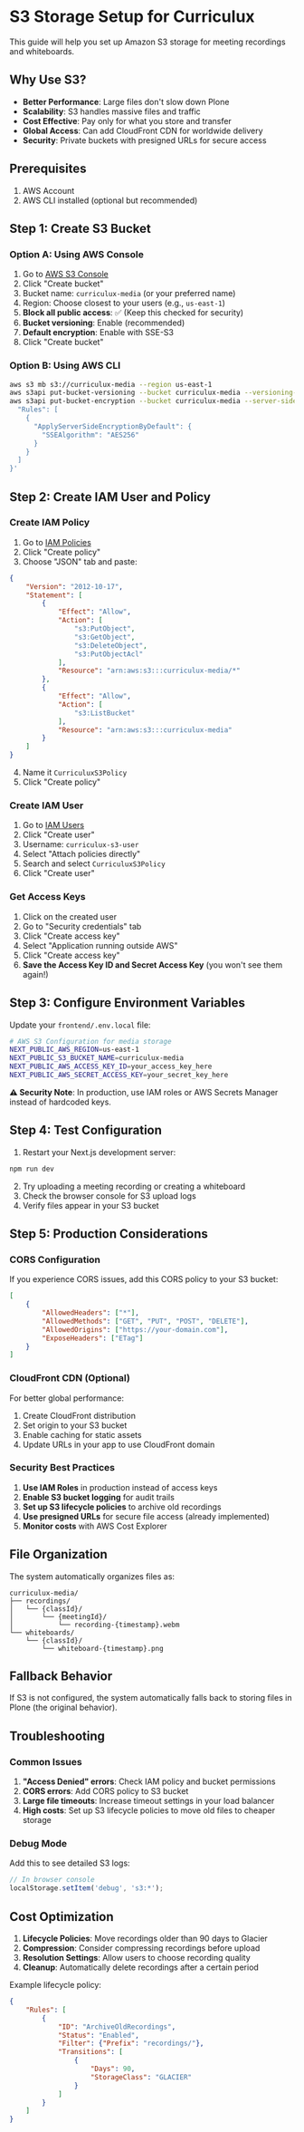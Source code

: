 # S3 Storage Setup for Curriculux

This guide will help you set up Amazon S3 storage for meeting recordings and whiteboards.

## Why Use S3?

- **Better Performance**: Large files don't slow down Plone
- **Scalability**: S3 handles massive files and traffic
- **Cost Effective**: Pay only for what you store and transfer
- **Global Access**: Can add CloudFront CDN for worldwide delivery
- **Security**: Private buckets with presigned URLs for secure access

## Prerequisites

1. AWS Account
2. AWS CLI installed (optional but recommended)

## Step 1: Create S3 Bucket

### Option A: Using AWS Console
1. Go to [AWS S3 Console](https://s3.console.aws.amazon.com/)
2. Click "Create bucket"
3. Bucket name: `curriculux-media` (or your preferred name)
4. Region: Choose closest to your users (e.g., `us-east-1`)
5. **Block all public access**: ✅ (Keep this checked for security)
6. **Bucket versioning**: Enable (recommended)
7. **Default encryption**: Enable with SSE-S3
8. Click "Create bucket"

### Option B: Using AWS CLI
```bash
aws s3 mb s3://curriculux-media --region us-east-1
aws s3api put-bucket-versioning --bucket curriculux-media --versioning-configuration Status=Enabled
aws s3api put-bucket-encryption --bucket curriculux-media --server-side-encryption-configuration '{
  "Rules": [
    {
      "ApplyServerSideEncryptionByDefault": {
        "SSEAlgorithm": "AES256"
      }
    }
  ]
}'
```

## Step 2: Create IAM User and Policy

### Create IAM Policy
1. Go to [IAM Policies](https://console.aws.amazon.com/iam/home#/policies)
2. Click "Create policy"
3. Choose "JSON" tab and paste:

```json
{
    "Version": "2012-10-17",
    "Statement": [
        {
            "Effect": "Allow",
            "Action": [
                "s3:PutObject",
                "s3:GetObject",
                "s3:DeleteObject",
                "s3:PutObjectAcl"
            ],
            "Resource": "arn:aws:s3:::curriculux-media/*"
        },
        {
            "Effect": "Allow",
            "Action": [
                "s3:ListBucket"
            ],
            "Resource": "arn:aws:s3:::curriculux-media"
        }
    ]
}
```

4. Name it `CurriculuxS3Policy`
5. Click "Create policy"

### Create IAM User
1. Go to [IAM Users](https://console.aws.amazon.com/iam/home#/users)
2. Click "Create user"
3. Username: `curriculux-s3-user`
4. Select "Attach policies directly"
5. Search and select `CurriculuxS3Policy`
6. Click "Create user"

### Get Access Keys
1. Click on the created user
2. Go to "Security credentials" tab
3. Click "Create access key"
4. Select "Application running outside AWS"
5. Click "Create access key"
6. **Save the Access Key ID and Secret Access Key** (you won't see them again!)

## Step 3: Configure Environment Variables

Update your `frontend/.env.local` file:

```bash
# AWS S3 Configuration for media storage
NEXT_PUBLIC_AWS_REGION=us-east-1
NEXT_PUBLIC_S3_BUCKET_NAME=curriculux-media
NEXT_PUBLIC_AWS_ACCESS_KEY_ID=your_access_key_here
NEXT_PUBLIC_AWS_SECRET_ACCESS_KEY=your_secret_key_here
```

**⚠️ Security Note**: In production, use IAM roles or AWS Secrets Manager instead of hardcoded keys.

## Step 4: Test Configuration

1. Restart your Next.js development server:
```bash
npm run dev
```

2. Try uploading a meeting recording or creating a whiteboard
3. Check the browser console for S3 upload logs
4. Verify files appear in your S3 bucket

## Step 5: Production Considerations

### CORS Configuration
If you experience CORS issues, add this CORS policy to your S3 bucket:

```json
[
    {
        "AllowedHeaders": ["*"],
        "AllowedMethods": ["GET", "PUT", "POST", "DELETE"],
        "AllowedOrigins": ["https://your-domain.com"],
        "ExposeHeaders": ["ETag"]
    }
]
```

### CloudFront CDN (Optional)
For better global performance:

1. Create CloudFront distribution
2. Set origin to your S3 bucket
3. Enable caching for static assets
4. Update URLs in your app to use CloudFront domain

### Security Best Practices

1. **Use IAM Roles** in production instead of access keys
2. **Enable S3 bucket logging** for audit trails
3. **Set up S3 lifecycle policies** to archive old recordings
4. **Use presigned URLs** for secure file access (already implemented)
5. **Monitor costs** with AWS Cost Explorer

## File Organization

The system automatically organizes files as:

```
curriculux-media/
├── recordings/
│   └── {classId}/
│       └── {meetingId}/
│           └── recording-{timestamp}.webm
└── whiteboards/
    └── {classId}/
        └── whiteboard-{timestamp}.png
```

## Fallback Behavior

If S3 is not configured, the system automatically falls back to storing files in Plone (the original behavior).

## Troubleshooting

### Common Issues

1. **"Access Denied" errors**: Check IAM policy and bucket permissions
2. **CORS errors**: Add CORS policy to S3 bucket
3. **Large file timeouts**: Increase timeout settings in your load balancer
4. **High costs**: Set up S3 lifecycle policies to move old files to cheaper storage

### Debug Mode

Add this to see detailed S3 logs:
```javascript
// In browser console
localStorage.setItem('debug', 's3:*');
```

## Cost Optimization

1. **Lifecycle Policies**: Move recordings older than 90 days to Glacier
2. **Compression**: Consider compressing recordings before upload
3. **Resolution Settings**: Allow users to choose recording quality
4. **Cleanup**: Automatically delete recordings after a certain period

Example lifecycle policy:
```json
{
    "Rules": [
        {
            "ID": "ArchiveOldRecordings",
            "Status": "Enabled",
            "Filter": {"Prefix": "recordings/"},
            "Transitions": [
                {
                    "Days": 90,
                    "StorageClass": "GLACIER"
                }
            ]
        }
    ]
}
``` 